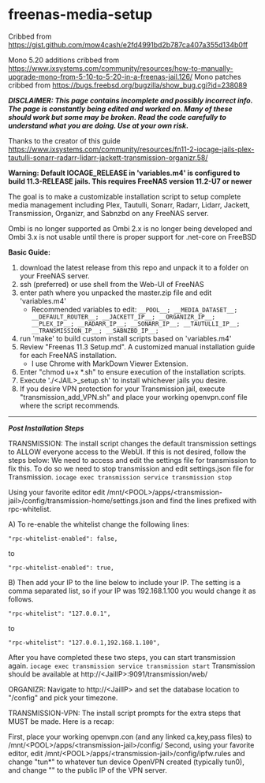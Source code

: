 # freenas-media-setup
Cribbed from https://gist.github.com/mow4cash/e2fd4991bd2b787ca407a355d134b0ff

Mono 5.20 additions cribbed from https://www.ixsystems.com/community/resources/how-to-manually-upgrade-mono-from-5-10-to-5-20-in-a-freenas-jail.126/
Mono patches cribbed from https://bugs.freebsd.org/bugzilla/show_bug.cgi?id=238089

***DISCLAIMER: This page contains incomplete and possibly incorrect info. The page is constantly being edited and worked on. Many of these should work but some may be broken. Read the code carefully to understand what you are doing.  Use at your own risk.***

Thanks to the creator of this guide https://www.ixsystems.com/community/resources/fn11-2-iocage-jails-plex-tautulli-sonarr-radarr-lidarr-jackett-transmission-organizr.58/

**Warning: Default __IOCAGE_RELEASE__ in 'variables.m4' is configured to build 11.3-RELEASE jails.  This requires FreeNAS version 11.2-U7 or newer**

The goal is to make a customizable installation script to setup complete media management including Plex, Tautulli, Sonarr, Radarr, Lidarr, Jackett, Transmission, Organizr, and Sabnzbd on any FreeNAS server.

Ombi is no longer supported as Ombi 2.x is no longer being developed and Ombi 3.x is not usable until there is proper support for .net-core on FreeBSD


**Basic Guide:** 
1) download the latest release from this repo and unpack it to a folder on your FreeNAS server.
2) ssh (preferred) or use shell from the Web-UI of FreeNAS
3) enter path where you unpacked the master.zip file and edit 'variables.m4'
    * Recommended variables to edit: 
                                    ```
                                     __POOL__;
                                     __MEDIA_DATASET__;
                                     __DEFAULT_ROUTER__;
                                     __JACKETT_IP__;
                                     __ORGANIZR_IP__;
                                     __PLEX_IP__;
                                     __RADARR_IP__;
                                     __SONARR_IP__;
                                     __TAUTULLI_IP__;
                                     __TRANSMISSION_IP__;
                                     __SABNZBD_IP__;
                                     ```
4) run 'make' to build custom install scripts based on 'variables.m4'
5) Review "Freenas 11.3 Setup.md".  A customized manual installation guide for each FreeNAS installation.
   - I use Chrome with MarkDown Viewer Extension.
6) Enter "chmod u+x *.sh" to ensure execution of the installation scripts.
7) Execute '.\/\<JAIL\>_setup.sh' to install whichever jails you desire.
8) If you desire VPN protection for your Transmission jail, execute "transmission_add_VPN.sh" and place your working openvpn.conf file where the script recommends.

------
***Post Installation Steps***

TRANSMISSION:
The install script changes the default transmission settings to ALLOW everyone access to the WebUI. If this is not desired, follow the steps below:
We need to access and edit the settings file for transmission to fix this.  To do so we need to stop transmission and edit settings.json file for Transmission.
```iocage exec transmission service transmission stop```

Using your favorite editor edit /mnt/\<POOL\>/apps/\<transmission-jail\>/config/transmission-home/settings.json and find the lines prefixed with rpc-whitelist.

A) To re-enable the whitelist change the following lines:
```
"rpc-whitelist-enabled": false,
```
to
```
"rpc-whitelist-enabled": true,
```

B) Then add your IP to the line below to include your IP. The setting is a comma separated list, so if your IP was 192.168.1.100 you would change it as follows.
```
"rpc-whitelist": "127.0.0.1",
```
to
```
"rpc-whitelist": "127.0.0.1,192.168.1.100",
```

After you have completed these two steps, you can start transmission again.
```iocage exec transmission service transmission start```
Transmission should be available at http://\<JailIP\>:9091/transmission/web/
   
ORGANIZR:
Navigate to http://\<JailIP\> and set the database location to "/config" and pick your timezone.

TRANSMISSION-VPN:
The install script prompts for the extra steps that MUST be made.  Here is a recap:

First, place your working openvpn.con (and any linked ca,key,pass files) to /mnt/\<POOL\>/apps/\<transmission-jail\>/config/
Second, using your favorite editor, edit /mnt/\<POOL\>/apps/\<transmission-jail\>/config/ipfw.rules and change "tun*" to whatever tun device OpenVPN created (typically tun0), and change "<IP of VPN Entrance Node>" to the public IP of the VPN server.
